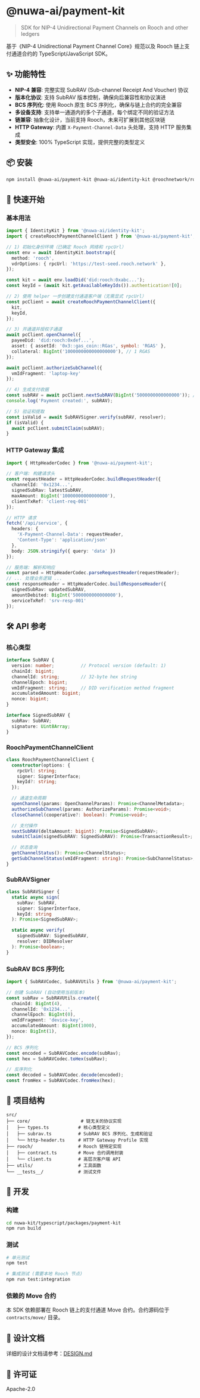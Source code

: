 # @nuwa-ai/payment-kit

> SDK for NIP-4 Unidirectional Payment Channels on Rooch and other ledgers

基于《NIP-4 Unidirectional Payment Channel Core》规范以及 Rooch 链上支付通道合约的 TypeScript/JavaScript SDK。

## ✨ 功能特性

- **NIP-4 兼容**: 完整实现 SubRAV (Sub-channel Receipt And Voucher) 协议
- **版本化协议**: 支持 SubRAV 版本控制，确保向后兼容性和协议演进
- **BCS 序列化**: 使用 Rooch 原生 BCS 序列化，确保与链上合约的完全兼容
- **多设备支持**: 支持单一通道内的多个子通道，每个绑定不同的验证方法
- **链兼容**: 抽象化设计，当前支持 Rooch，未来可扩展到其他区块链
- **HTTP Gateway**: 内置 `X-Payment-Channel-Data` 头处理，支持 HTTP 服务集成
- **类型安全**: 100% TypeScript 实现，提供完整的类型定义

## 📦 安装

```bash
npm install @nuwa-ai/payment-kit @nuwa-ai/identity-kit @roochnetwork/rooch-sdk
```

## 🚀 快速开始

### 基本用法

```typescript
import { IdentityKit } from '@nuwa-ai/identity-kit';
import { createRoochPaymentChannelClient } from '@nuwa-ai/payment-kit';

// 1) 初始化身份环境（已确定 Rooch 网络和 rpcUrl）
const env = await IdentityKit.bootstrap({
  method: 'rooch',
  vdrOptions: { rpcUrl: 'https://test-seed.rooch.network' },
});

const kit = await env.loadDid('did:rooch:0xabc...');
const keyId = (await kit.getAvailableKeyIds()).authentication![0];

// 2) 使用 helper 一步创建支付通道客户端（无需显式 rpcUrl）
const pcClient = await createRoochPaymentChannelClient({
  kit,
  keyId,
});

// 3) 开通道并授权子通道
await pcClient.openChannel({
  payeeDid: 'did:rooch:0xdef...',
  asset: { assetId: '0x3::gas_coin::RGas', symbol: 'RGAS' },
  collateral: BigInt('1000000000000000000'), // 1 RGAS
});

await pcClient.authorizeSubChannel({
  vmIdFragment: 'laptop-key'
});

// 4) 生成支付收据
const subRAV = await pcClient.nextSubRAV(BigInt('5000000000000000')); // 0.005 RGAS
console.log('Payment created:', subRAV);

// 5) 验证和提取
const isValid = await SubRAVSigner.verify(subRAV, resolver);
if (isValid) {
  await pcClient.submitClaim(subRAV);
}
```

### HTTP Gateway 集成

```typescript
import { HttpHeaderCodec } from '@nuwa-ai/payment-kit';

// 客户端: 构建请求头
const requestHeader = HttpHeaderCodec.buildRequestHeader({
  channelId: '0x1234...',
  signedSubRav: latestSubRAV,
  maxAmount: BigInt('10000000000000000'),
  clientTxRef: 'client-req-001'
});

// HTTP 请求
fetch('/api/service', {
  headers: {
    'X-Payment-Channel-Data': requestHeader,
    'Content-Type': 'application/json'
  },
  body: JSON.stringify({ query: 'data' })
});

// 服务端: 解析和响应
const parsed = HttpHeaderCodec.parseRequestHeader(requestHeader);
// ... 处理业务逻辑 ...
const responseHeader = HttpHeaderCodec.buildResponseHeader({
  signedSubRav: updatedSubRAV,
  amountDebited: BigInt('5000000000000000'),
  serviceTxRef: 'srv-resp-001'
});
```

## 🛠️ API 参考

### 核心类型

```typescript
interface SubRAV {
  version: number;          // Protocol version (default: 1)
  chainId: bigint;
  channelId: string;        // 32-byte hex string
  channelEpoch: bigint;
  vmIdFragment: string;     // DID verification method fragment
  accumulatedAmount: bigint;
  nonce: bigint;
}

interface SignedSubRAV {
  subRav: SubRAV;
  signature: Uint8Array;
}
```

### RoochPaymentChannelClient

```typescript
class RoochPaymentChannelClient {
  constructor(options: {
    rpcUrl: string;
    signer: SignerInterface;
    keyId?: string;
  });

  // 通道生命周期
  openChannel(params: OpenChannelParams): Promise<ChannelMetadata>;
  authorizeSubChannel(params: AuthorizeParams): Promise<void>;
  closeChannel(cooperative?: boolean): Promise<void>;

  // 支付操作
  nextSubRAV(deltaAmount: bigint): Promise<SignedSubRAV>;
  submitClaim(signedSubRAV: SignedSubRAV): Promise<TransactionResult>;

  // 状态查询
  getChannelStatus(): Promise<ChannelStatus>;
  getSubChannelStatus(vmIdFragment: string): Promise<SubChannelStatus>;
}
```

### SubRAVSigner

```typescript
class SubRAVSigner {
  static async sign(
    subRav: SubRAV,
    signer: SignerInterface,
    keyId: string
  ): Promise<SignedSubRAV>;

  static async verify(
    signedSubRAV: SignedSubRAV,
    resolver: DIDResolver
  ): Promise<boolean>;
}
```

### SubRAV BCS 序列化

```typescript
import { SubRAVCodec, SubRAVUtils } from '@nuwa-ai/payment-kit';

// 创建 SubRAV (自动使用当前版本)
const subRav = SubRAVUtils.create({
  chainId: BigInt(4),
  channelId: '0x1234...',
  channelEpoch: BigInt(0),
  vmIdFragment: 'device-key',
  accumulatedAmount: BigInt(1000),
  nonce: BigInt(1),
});

// BCS 序列化
const encoded = SubRAVCodec.encode(subRav);
const hex = SubRAVCodec.toHex(subRav);

// 反序列化
const decoded = SubRAVCodec.decode(encoded);
const fromHex = SubRAVCodec.fromHex(hex);
```

## 📁 项目结构

```
src/
├── core/                   # 链无关的协议实现
│   ├── types.ts           # 核心类型定义
│   ├── subrav.ts          # SubRAV BCS 序列化、生成和验证
│   └── http-header.ts     # HTTP Gateway Profile 实现
├── rooch/                 # Rooch 链特定实现
│   ├── contract.ts        # Move 合约调用封装
│   └── client.ts          # 高层次客户端 API
├── utils/                 # 工具函数
└── __tests__/             # 测试文件
```

## 🔧 开发

### 构建

```bash
cd nuwa-kit/typescript/packages/payment-kit
npm run build
```

### 测试

```bash
# 单元测试
npm test

# 集成测试 (需要本地 Rooch 节点)
npm run test:integration
```

### 依赖的 Move 合约

本 SDK 依赖部署在 Rooch 链上的支付通道 Move 合约。合约源码位于 `contracts/move/` 目录。

## 📄 设计文档

详细的设计文档请参考：[DESIGN.md](./DESIGN.md)

## 📄 许可证

Apache-2.0

```